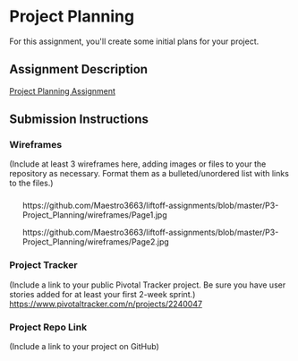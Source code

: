 # Project Planning
For this assignment, you'll create some initial plans for your project.

## Assignment Description
[Project Planning Assignment](https://education.launchcode.org/liftoff/assignments/planning/)

## Submission Instructions

### Wireframes

(Include at least 3 wireframes here, adding images or files to your the repository as necessary. Format them as a bulleted/unordered list with links to the files.)


### <html>
<ul>https://github.com/Maestro3663/liftoff-assignments/blob/master/P3-Project_Planning/wireframes/Page1.jpg</ul>
<ul>https://github.com/Maestro3663/liftoff-assignments/blob/master/P3-Project_Planning/wireframes/Page2.jpg</ul>
</html>

### Project Tracker

(Include a link to your public Pivotal Tracker project. Be sure you have user stories added for at least your first 2-week sprint.)
https://www.pivotaltracker.com/n/projects/2240047

### Project Repo Link

(Include a link to your project on GitHub)
